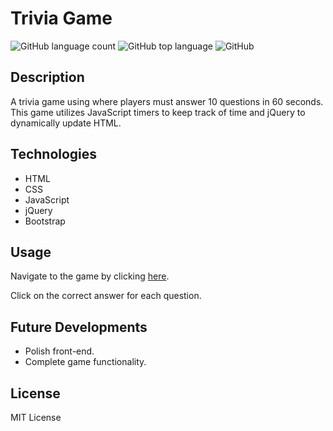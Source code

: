 # Trivia Game
![GitHub language count](https://img.shields.io/github/languages/count/beckygold/TriviaGame)
![GitHub top language](https://img.shields.io/github/languages/top/beckygold/TriviaGame)
![GitHub](https://img.shields.io/github/license/beckygold/TriviaGame)

## Description
A trivia game using where players must answer 10 questions in 60 seconds. This game utilizes JavaScript timers to keep track of time and jQuery to dynamically update HTML.

## Technologies
* HTML
* CSS
* JavaScript
* jQuery
* Bootstrap

## Usage
Navigate to the game by clicking [here](https://beckygold.github.io/TriviaGame/).

Click on the correct answer for each question.

## Future Developments
* Polish front-end.
* Complete game functionality.

## License
MIT License